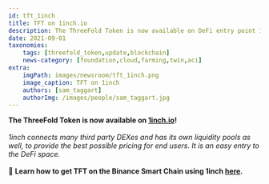 ```yaml
---
id: tft_1inch
title: TFT on 1inch.io
description: The ThreeFold Token is now available on DeFi entry point 1inch!
date: 2021-09-01
taxonomies:
    tags: [threefold_token,update,blockchain]
    news-category: [foundation,cloud,farming,twin,aci]
extra:
    imgPath: images/newsroom/tft_1inch.png
    image_caption: TFT on 1inch
    authors: [sam_taggart]
    authorImg: /images/people/sam_taggart.jpg
---
```


**The ThreeFold Token is now available on [1inch.io](https://1inch.io/)!**
<br/>
<br/>
*1inch connects many third party DEXes and has its own liquidity pools as well, to provide the best possible pricing for end users. It is an easy entry to the DeFi space.*
<br/>
<br/>
🎒 **Learn how to get TFT on the Binance Smart Chain using 1inch [here](https://forum.threefold.io/t/how-to-buy-tft-on-binance-smart-chain-using-1inch-io/1189).**